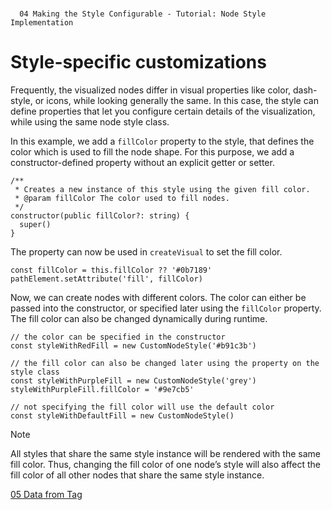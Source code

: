 <!--
 //////////////////////////////////////////////////////////////////////////////
 // @license
 // This file is part of yFiles for HTML 2.6.0.4.
 // Use is subject to license terms.
 //
 // Copyright (c) 2000-2024 by yWorks GmbH, Vor dem Kreuzberg 28,
 // 72070 Tuebingen, Germany. All rights reserved.
 //
 //////////////////////////////////////////////////////////////////////////////
-->
#

      04 Making the Style Configurable - Tutorial: Node Style Implementation

# Style-specific customizations

Frequently, the visualized nodes differ in visual properties like color, dash-style, or icons, while looking generally the same. In this case, the style can define properties that let you configure certain details of the visualization, while using the same node style class.

In this example, we add a `fillColor` property to the style, that defines the color which is used to fill the node shape. For this purpose, we add a constructor-defined property without an explicit getter or setter.

```
/**
 * Creates a new instance of this style using the given fill color.
 * @param fillColor The color used to fill nodes.
 */
constructor(public fillColor?: string) {
  super()
}
```

The property can now be used in `createVisual` to set the fill color.

```
const fillColor = this.fillColor ?? '#0b7189'
pathElement.setAttribute('fill', fillColor)
```

Now, we can create nodes with different colors. The color can either be passed into the constructor, or specified later using the `fillColor` property. The fill color can also be changed dynamically during runtime.

```
// the color can be specified in the constructor
const styleWithRedFill = new CustomNodeStyle('#b91c3b')

// the fill color can also be changed later using the property on the style class
const styleWithPurpleFill = new CustomNodeStyle('grey')
styleWithPurpleFill.fillColor = '#9e7cb5'

// not specifying the fill color will use the default color
const styleWithDefaultFill = new CustomNodeStyle()
```

Note

All styles that share the same style instance will be rendered with the same fill color. Thus, changing the fill color of one node’s style will also affect the fill color of all other nodes that share the same style instance.

[05 Data from Tag](../../tutorial-style-implementation-node/05-data-from-tag/)
